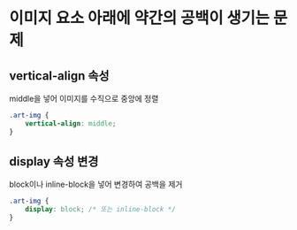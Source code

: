 # 이미지 요소 아래에 약간의 공백이 생기는 문제

## vertical-align 속성

middle을 넣어 이미지를 수직으로 중앙에 정렬

```css
.art-img {
    vertical-align: middle;
}
```

## display 속성 변경

block이나 inline-block을 넣어 변경하여 공백을 제거

```css
.art-img {
    display: block; /* 또는 inline-block */
}
```
